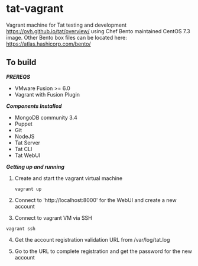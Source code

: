 # tat-vagrant
Vagrant machine for Tat testing and development https://ovh.github.io/tat/overview/
using Chef Bento maintained CentOS 7.3 image. Other Bento box files can be located here:
https://atlas.hashicorp.com/bento/

## To build

***PREREQS***
* VMware Fusion >= 6.0
* Vagrant with Fusion Plugin

***Components Installed***
* MongoDB community 3.4
* Puppet
* Git
* NodeJS
* Tat Server
* Tat CLI
* Tat WebUI

***Getting up and running***

1. Create and start the vagrant virtual machine

   `vagrant up`

2. Connect to 'http://localhost:8000' for the WebUI and create a new account

3. Connect to vagrant VM via SSH

  `vagrant ssh`

4. Get the account registration validation URL from /var/log/tat.log

5. Go to the URL to complete registration and get the password for the new account
